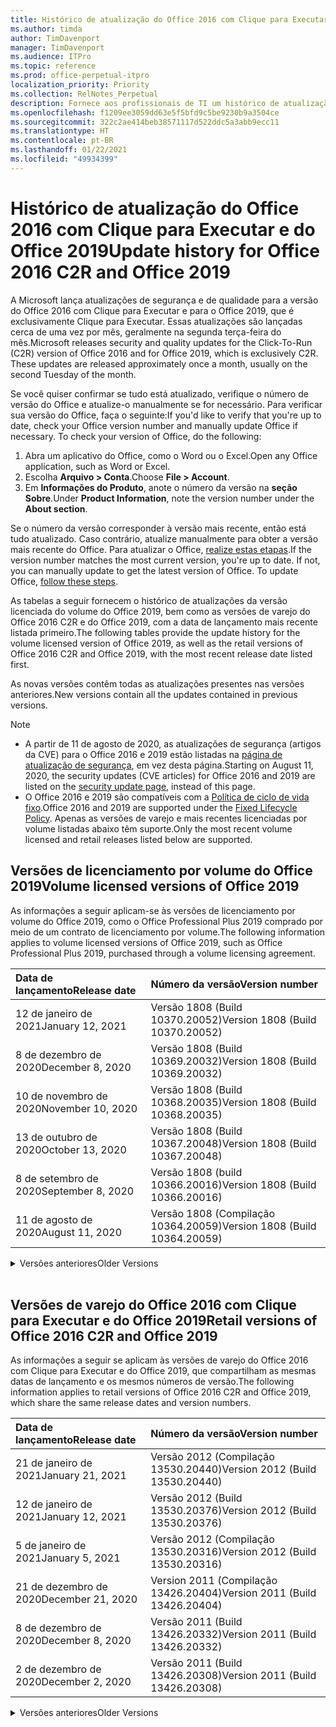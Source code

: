 ```yaml
---
title: Histórico de atualização do Office 2016 com Clique para Executar e do Office 2019
ms.author: timda
author: TimDavenport
manager: TimDavenport
ms.audience: ITPro
ms.topic: reference
ms.prod: office-perpetual-itpro
localization_priority: Priority
ms.collection: RelNotes_Perpetual
description: Fornece aos profissionais de TI um histórico de atualização para versões perpétuas do Office 2016 e 2019 com Clique para Executar
ms.openlocfilehash: f1209ee3059dd63e5f5bfd9c5be9230b9a3504ce
ms.sourcegitcommit: 322c2ae414beb38571117d522ddc5a3abb9ecc11
ms.translationtype: HT
ms.contentlocale: pt-BR
ms.lasthandoff: 01/22/2021
ms.locfileid: "49934399"
---
```

# <a name="update-history-for-office-2016-c2r-and-office-2019"></a><span data-ttu-id="eeb20-103">Histórico de atualização do Office 2016 com Clique para Executar e do Office 2019</span><span class="sxs-lookup"><span data-stu-id="eeb20-103">Update history for Office 2016 C2R and Office 2019</span></span>

<span data-ttu-id="eeb20-p101">A Microsoft lança atualizações de segurança e de qualidade para a versão do Office 2016 com Clique para Executar e para o Office 2019, que é exclusivamente Clique para Executar. Essas atualizações são lançadas cerca de uma vez por mês, geralmente na segunda terça-feira do mês.</span><span class="sxs-lookup"><span data-stu-id="eeb20-p101">Microsoft releases security and quality updates for the Click-To-Run (C2R) version of Office 2016 and for Office 2019, which is exclusively C2R. These updates are released approximately once a month, usually on the second Tuesday of the month.</span></span>

<span data-ttu-id="eeb20-p102">Se você quiser confirmar se tudo está atualizado, verifique o número de versão do Office e atualize-o manualmente se for necessário. Para verificar sua versão do Office, faça o seguinte:</span><span class="sxs-lookup"><span data-stu-id="eeb20-p102">If you'd like to verify that you're up to date, check your Office version number and manually update Office if necessary. To check your version of Office, do the following:</span></span>

  1.    <span data-ttu-id="eeb20-108">Abra um aplicativo do Office, como o Word ou o Excel.</span><span class="sxs-lookup"><span data-stu-id="eeb20-108">Open any Office application, such as Word or Excel.</span></span>
  2.    <span data-ttu-id="eeb20-109">Escolha **Arquivo > Conta**.</span><span class="sxs-lookup"><span data-stu-id="eeb20-109">Choose **File > Account**.</span></span>
  3.    <span data-ttu-id="eeb20-110">Em **Informações do Produto**, anote o número da versão na **seção Sobre**.</span><span class="sxs-lookup"><span data-stu-id="eeb20-110">Under **Product Information**, note the version number under the **About section**.</span></span>

<span data-ttu-id="eeb20-p103">Se o número da versão corresponder à versão mais recente, então está tudo atualizado. Caso contrário, atualize manualmente para obter a versão mais recente do Office. Para atualizar o Office, [realize estas etapas](https://support.office.com/article/2ab296f3-7f03-43a2-8e50-46de917611c5).</span><span class="sxs-lookup"><span data-stu-id="eeb20-p103">If the version number matches the most current version, you're up to date. If not, you can manually update to get the latest version of Office. To update Office, [follow these steps](https://support.office.com/article/2ab296f3-7f03-43a2-8e50-46de917611c5).</span></span>


<span data-ttu-id="eeb20-114">As tabelas a seguir fornecem o histórico de atualizações da versão licenciada do volume do Office 2019, bem como as versões de varejo do Office 2016 C2R e do Office 2019, com a data de lançamento mais recente listada primeiro.</span><span class="sxs-lookup"><span data-stu-id="eeb20-114">The following tables provide the update history for the volume licensed version of Office 2019, as well as the retail versions of Office 2016 C2R and Office 2019, with the most recent release date listed first.</span></span>

<span data-ttu-id="eeb20-115">As novas versões contêm todas as atualizações presentes nas versões anteriores.</span><span class="sxs-lookup"><span data-stu-id="eeb20-115">New versions contain all the updates contained in previous versions.</span></span>


 > [!NOTE]
> - <span data-ttu-id="eeb20-116">A partir de 11 de agosto de 2020, as atualizações de segurança (artigos da CVE) para o Office 2016 e 2019 estão listadas na [página de atualização de segurança](https://docs.microsoft.com/officeupdates/microsoft365-apps-security-updates), em vez desta página.</span><span class="sxs-lookup"><span data-stu-id="eeb20-116">Starting on August 11, 2020, the security updates (CVE articles) for Office 2016 and 2019 are listed on the [security update page](https://docs.microsoft.com/officeupdates/microsoft365-apps-security-updates), instead of this page.</span></span> 
> - <span data-ttu-id="eeb20-117">O Office 2016 e 2019 são compatíveis com a [Política de ciclo de vida fixo](https://docs.microsoft.com/lifecycle/policies/fixed).</span><span class="sxs-lookup"><span data-stu-id="eeb20-117">Office 2016 and 2019 are supported under the [Fixed Lifecycle Policy](https://docs.microsoft.com/lifecycle/policies/fixed).</span></span> <span data-ttu-id="eeb20-118">Apenas as versões de varejo e mais recentes licenciadas por volume listadas abaixo têm suporte.</span><span class="sxs-lookup"><span data-stu-id="eeb20-118">Only the most recent volume licensed and retail releases listed below are supported.</span></span>


## <a name="volume-licensed-versions-of-office-2019"></a><span data-ttu-id="eeb20-119">Versões de licenciamento por volume do Office 2019</span><span class="sxs-lookup"><span data-stu-id="eeb20-119">Volume licensed versions of Office 2019</span></span>
<span data-ttu-id="eeb20-120">As informações a seguir aplicam-se às versões de licenciamento por volume do Office 2019, como o Office Professional Plus 2019 comprado por meio de um contrato de licenciamento por volume.</span><span class="sxs-lookup"><span data-stu-id="eeb20-120">The following information applies to volume licensed versions of Office 2019, such as Office Professional Plus 2019, purchased through a volume licensing agreement.</span></span>

[//]: # (NÃO REMOVA O INÍCIO DA TABELA VL)


|<span data-ttu-id="eeb20-122">**Data de lançamento**</span><span class="sxs-lookup"><span data-stu-id="eeb20-122">**Release date**</span></span>|<span data-ttu-id="eeb20-123">**Número da versão**</span><span class="sxs-lookup"><span data-stu-id="eeb20-123">**Version number**</span></span>|
|:-----|:-----|
|<span data-ttu-id="eeb20-124">12 de janeiro de 2021</span><span class="sxs-lookup"><span data-stu-id="eeb20-124">January 12, 2021</span></span>|<span data-ttu-id="eeb20-125">Versão 1808 (Build 10370.20052)</span><span class="sxs-lookup"><span data-stu-id="eeb20-125">Version 1808 (Build 10370.20052)</span></span>|
|<span data-ttu-id="eeb20-126">8 de dezembro de 2020</span><span class="sxs-lookup"><span data-stu-id="eeb20-126">December 8, 2020</span></span>|<span data-ttu-id="eeb20-127">Versão 1808 (Build 10369.20032)</span><span class="sxs-lookup"><span data-stu-id="eeb20-127">Version 1808 (Build 10369.20032)</span></span>|
|<span data-ttu-id="eeb20-128">10 de novembro de 2020</span><span class="sxs-lookup"><span data-stu-id="eeb20-128">November 10, 2020</span></span>|<span data-ttu-id="eeb20-129">Versão 1808 (Build 10368.20035)</span><span class="sxs-lookup"><span data-stu-id="eeb20-129">Version 1808 (Build 10368.20035)</span></span>|
|<span data-ttu-id="eeb20-130">13 de outubro de 2020</span><span class="sxs-lookup"><span data-stu-id="eeb20-130">October 13, 2020</span></span>|<span data-ttu-id="eeb20-131">Versão 1808 (Build 10367.20048)</span><span class="sxs-lookup"><span data-stu-id="eeb20-131">Version 1808 (Build 10367.20048)</span></span>|
|<span data-ttu-id="eeb20-132">8 de setembro de 2020</span><span class="sxs-lookup"><span data-stu-id="eeb20-132">September 8, 2020</span></span>|<span data-ttu-id="eeb20-133">Versão 1808 (build 10366.20016)</span><span class="sxs-lookup"><span data-stu-id="eeb20-133">Version 1808 (Build 10366.20016)</span></span>|
|<span data-ttu-id="eeb20-134">11 de agosto de 2020</span><span class="sxs-lookup"><span data-stu-id="eeb20-134">August 11, 2020</span></span>|<span data-ttu-id="eeb20-135">Versão 1808 (Compilação 10364.20059)</span><span class="sxs-lookup"><span data-stu-id="eeb20-135">Version 1808 (Build 10364.20059)</span></span>|


[//]: # (NÃO REMOVA O FINAL DA TABELA VL)

<details>
<summary><span data-ttu-id="eeb20-137">Versões anteriores</span><span class="sxs-lookup"><span data-stu-id="eeb20-137">Older Versions</span></span></summary>
 

[//]: # (NÃO REMOVA O INÍCIO DA ANTIGA TABELA VL)


|<span data-ttu-id="eeb20-139">**Data de lançamento**</span><span class="sxs-lookup"><span data-stu-id="eeb20-139">**Release date**</span></span>|<span data-ttu-id="eeb20-140">**Número da versão**</span><span class="sxs-lookup"><span data-stu-id="eeb20-140">**Version number**</span></span>|
|:-----|:-----|
|<span data-ttu-id="eeb20-141">14 de julho de 2020</span><span class="sxs-lookup"><span data-stu-id="eeb20-141">July 14, 2020</span></span>   |<span data-ttu-id="eeb20-142">Versão 1808 (Build 10363.20015)</span><span class="sxs-lookup"><span data-stu-id="eeb20-142">Version 1808 (Build 10363.20015)</span></span>  |
|<span data-ttu-id="eeb20-143">9 de junho de 2020</span><span class="sxs-lookup"><span data-stu-id="eeb20-143">June 9, 2020</span></span>   |<span data-ttu-id="eeb20-144">Versão 1808 (Compilação 10361.20002)</span><span class="sxs-lookup"><span data-stu-id="eeb20-144">Version 1808 (Build 10361.20002)</span></span>  |
|<span data-ttu-id="eeb20-145">12 de maio de 2020</span><span class="sxs-lookup"><span data-stu-id="eeb20-145">May 12, 2020</span></span>   |<span data-ttu-id="eeb20-146">Versão 1808 (Build 10359.20023)</span><span class="sxs-lookup"><span data-stu-id="eeb20-146">Version 1808 (Build 10359.20023)</span></span>  |
|<span data-ttu-id="eeb20-147">14 de abril de 2020</span><span class="sxs-lookup"><span data-stu-id="eeb20-147">April 14, 2020</span></span>   |<span data-ttu-id="eeb20-148">Versão 1808 (Build 10358.20061)</span><span class="sxs-lookup"><span data-stu-id="eeb20-148">Version 1808 (Build 10358.20061)</span></span>  |
|<span data-ttu-id="eeb20-149">10 de março de 2020</span><span class="sxs-lookup"><span data-stu-id="eeb20-149">March 10, 2020</span></span>   |<span data-ttu-id="eeb20-150">Versão 1808 (Build 10357.20081)</span><span class="sxs-lookup"><span data-stu-id="eeb20-150">Version 1808 (Build 10357.20081)</span></span>  |
|<span data-ttu-id="eeb20-151">11 de fevereiro de 2020</span><span class="sxs-lookup"><span data-stu-id="eeb20-151">February 11, 2020</span></span>   |<span data-ttu-id="eeb20-152">Versão 1808 (Build 10356.20006)</span><span class="sxs-lookup"><span data-stu-id="eeb20-152">Version 1808 (Build 10356.20006)</span></span>  |


[//]: # (NÃO REMOVA O FINAL DA ANTIGA TABELA VL)

</details>


<br/>

## <a name="retail-versions-of-office-2016-c2r-and-office-2019"></a><span data-ttu-id="eeb20-154">Versões de varejo do Office 2016 com Clique para Executar e do Office 2019</span><span class="sxs-lookup"><span data-stu-id="eeb20-154">Retail versions of Office 2016 C2R and Office 2019</span></span>
<span data-ttu-id="eeb20-155">As informações a seguir se aplicam às versões de varejo do Office 2016 com Clique para Executar e do Office 2019, que compartilham as mesmas datas de lançamento e os mesmos números de versão.</span><span class="sxs-lookup"><span data-stu-id="eeb20-155">The following information applies to retail versions of Office 2016 C2R and Office 2019, which share the same release dates and version numbers.</span></span>

[//]: # (NÃO REMOVA O INÍCIO DA TABELA DE VAREJO)


|<span data-ttu-id="eeb20-157">**Data de lançamento**</span><span class="sxs-lookup"><span data-stu-id="eeb20-157">**Release date**</span></span>|<span data-ttu-id="eeb20-158">**Número da versão**</span><span class="sxs-lookup"><span data-stu-id="eeb20-158">**Version number**</span></span>|
|:-----|:-----|
|<span data-ttu-id="eeb20-159">21 de janeiro de 2021</span><span class="sxs-lookup"><span data-stu-id="eeb20-159">January 21, 2021</span></span>|<span data-ttu-id="eeb20-160">Versão 2012 (Compilação 13530.20440)</span><span class="sxs-lookup"><span data-stu-id="eeb20-160">Version 2012 (Build 13530.20440)</span></span>|
|<span data-ttu-id="eeb20-161">12 de janeiro de 2021</span><span class="sxs-lookup"><span data-stu-id="eeb20-161">January 12, 2021</span></span>|<span data-ttu-id="eeb20-162">Versão 2012 (Build 13530.20376)</span><span class="sxs-lookup"><span data-stu-id="eeb20-162">Version 2012 (Build 13530.20376)</span></span>|
|<span data-ttu-id="eeb20-163">5 de janeiro de 2021</span><span class="sxs-lookup"><span data-stu-id="eeb20-163">January 5, 2021</span></span>|<span data-ttu-id="eeb20-164">Versão 2012 (Compilação 13530.20316)</span><span class="sxs-lookup"><span data-stu-id="eeb20-164">Version 2012 (Build 13530.20316)</span></span>|
|<span data-ttu-id="eeb20-165">21 de dezembro de 2020</span><span class="sxs-lookup"><span data-stu-id="eeb20-165">December 21, 2020</span></span>|<span data-ttu-id="eeb20-166">Version 2011 (Compilação 13426.20404)</span><span class="sxs-lookup"><span data-stu-id="eeb20-166">Version 2011 (Build 13426.20404)</span></span>|
|<span data-ttu-id="eeb20-167">8 de dezembro de 2020</span><span class="sxs-lookup"><span data-stu-id="eeb20-167">December 8, 2020</span></span>|<span data-ttu-id="eeb20-168">Versão 2011 (Build 13426.20332)</span><span class="sxs-lookup"><span data-stu-id="eeb20-168">Version 2011 (Build 13426.20332)</span></span>|
|<span data-ttu-id="eeb20-169">2 de dezembro de 2020</span><span class="sxs-lookup"><span data-stu-id="eeb20-169">December 2, 2020</span></span>|<span data-ttu-id="eeb20-170">Versão 2011 (Build 13426.20308)</span><span class="sxs-lookup"><span data-stu-id="eeb20-170">Version 2011 (Build 13426.20308)</span></span>|


[//]: # (NÃO REMOVA O FINAL DA TABELA DE VAREJO)

<details>
<summary><span data-ttu-id="eeb20-172">Versões anteriores</span><span class="sxs-lookup"><span data-stu-id="eeb20-172">Older Versions</span></span></summary>
 

[//]: # (NÃO REMOVA O INÍCIO DA ANTIGA TABELA DE VAREJO)


|<span data-ttu-id="eeb20-174">**Data de lançamento**</span><span class="sxs-lookup"><span data-stu-id="eeb20-174">**Release date**</span></span>|<span data-ttu-id="eeb20-175">**Número da versão**</span><span class="sxs-lookup"><span data-stu-id="eeb20-175">**Version number**</span></span>|
|:-----|:-----|
|<span data-ttu-id="eeb20-176">30 de novembro de 2020</span><span class="sxs-lookup"><span data-stu-id="eeb20-176">November 30, 2020</span></span>|<span data-ttu-id="eeb20-177">Versão 2011 (Build 13426.20294)</span><span class="sxs-lookup"><span data-stu-id="eeb20-177">Version 2011 (Build 13426.20294)</span></span>|
|<span data-ttu-id="eeb20-178">23 de novembro de 2020</span><span class="sxs-lookup"><span data-stu-id="eeb20-178">November 23, 2020</span></span>|<span data-ttu-id="eeb20-179">Versão 2011 (Build 13426.20274)</span><span class="sxs-lookup"><span data-stu-id="eeb20-179">Version 2011 (Build 13426.20274)</span></span>|
|<span data-ttu-id="eeb20-180">17 de novembro de 2020</span><span class="sxs-lookup"><span data-stu-id="eeb20-180">November 17, 2020</span></span>|<span data-ttu-id="eeb20-181">Versão 2010 (Build 13328.20408)</span><span class="sxs-lookup"><span data-stu-id="eeb20-181">Version 2010 (Build 13328.20408)</span></span>|
|<span data-ttu-id="eeb20-182">10 de novembro de 2020</span><span class="sxs-lookup"><span data-stu-id="eeb20-182">November 10, 2020</span></span>|<span data-ttu-id="eeb20-183">Versão 2010 (Build 13328.20356)</span><span class="sxs-lookup"><span data-stu-id="eeb20-183">Version 2010 (Build 13328.20356)</span></span>|
|<span data-ttu-id="eeb20-184">27 de outubro de 2020</span><span class="sxs-lookup"><span data-stu-id="eeb20-184">October 27, 2020</span></span>|<span data-ttu-id="eeb20-185">Versão 2010 (Compilação 13328.20292)</span><span class="sxs-lookup"><span data-stu-id="eeb20-185">Version 2010 (Build 13328.20292)</span></span>|
|<span data-ttu-id="eeb20-186">21 de outubro de 2020</span><span class="sxs-lookup"><span data-stu-id="eeb20-186">October 21, 2020</span></span>|<span data-ttu-id="eeb20-187">Versão 2009 (Compilação 13231.20418)</span><span class="sxs-lookup"><span data-stu-id="eeb20-187">Version 2009 (Build 13231.20418)</span></span>|
|<span data-ttu-id="eeb20-188">13 de outubro de 2020</span><span class="sxs-lookup"><span data-stu-id="eeb20-188">October 13, 2020</span></span>|<span data-ttu-id="eeb20-189">Versão 2009 (Build 13231.20390)</span><span class="sxs-lookup"><span data-stu-id="eeb20-189">Version 2009 (Build 13231.20390)</span></span>|
|<span data-ttu-id="eeb20-190">8 de outubro de 2020</span><span class="sxs-lookup"><span data-stu-id="eeb20-190">October 8, 2020</span></span>|<span data-ttu-id="eeb20-191">Versão 2009 (Build 13231.20368)</span><span class="sxs-lookup"><span data-stu-id="eeb20-191">Version 2009 (Build 13231.20368)</span></span>|
|<span data-ttu-id="eeb20-192">28 de setembro de 2020</span><span class="sxs-lookup"><span data-stu-id="eeb20-192">September 28, 2020</span></span>|<span data-ttu-id="eeb20-193">Versão 2009 (Build 13231.20262)</span><span class="sxs-lookup"><span data-stu-id="eeb20-193">Version 2009 (Build 13231.20262)</span></span>|
|<span data-ttu-id="eeb20-194">22 de setembro de 2020</span><span class="sxs-lookup"><span data-stu-id="eeb20-194">September 22, 2020</span></span>|<span data-ttu-id="eeb20-195">Versão 2008 (Build 13127.20508)</span><span class="sxs-lookup"><span data-stu-id="eeb20-195">Version 2008 (Build 13127.20508)</span></span>|
|<span data-ttu-id="eeb20-196">9 de setembro de 2020</span><span class="sxs-lookup"><span data-stu-id="eeb20-196">September 9, 2020</span></span>|<span data-ttu-id="eeb20-197">Versão 2008 (Build 13127.20408)</span><span class="sxs-lookup"><span data-stu-id="eeb20-197">Version 2008 (Build 13127.20408)</span></span>|
|<span data-ttu-id="eeb20-198">31 de agosto de 2020</span><span class="sxs-lookup"><span data-stu-id="eeb20-198">August 31, 2020</span></span>|<span data-ttu-id="eeb20-199">Versão 2008 (Compilação 13127.20296)</span><span class="sxs-lookup"><span data-stu-id="eeb20-199">Version 2008 (Build 13127.20296)</span></span>|
|<span data-ttu-id="eeb20-200">25 de agosto de 2020</span><span class="sxs-lookup"><span data-stu-id="eeb20-200">August 25, 2020</span></span>|<span data-ttu-id="eeb20-201">Versão 2007 (Compilação 13029.20460)</span><span class="sxs-lookup"><span data-stu-id="eeb20-201">Version 2007 (Build 13029.20460)</span></span>|
|<span data-ttu-id="eeb20-202">11 de agosto de 2020</span><span class="sxs-lookup"><span data-stu-id="eeb20-202">August 11, 2020</span></span>|<span data-ttu-id="eeb20-203">Versão 2007 (Compilação 13029.20344)</span><span class="sxs-lookup"><span data-stu-id="eeb20-203">Version 2007 (Build 13029.20344)</span></span>|
|<span data-ttu-id="eeb20-204">30 de julho de 2020</span><span class="sxs-lookup"><span data-stu-id="eeb20-204">July 30, 2020</span></span>|<span data-ttu-id="eeb20-205">Versão 2007 (Build 13029.20308)</span><span class="sxs-lookup"><span data-stu-id="eeb20-205">Version 2007 (Build 13029.20308)</span></span>  |
|<span data-ttu-id="eeb20-206">28 de julho de 2020</span><span class="sxs-lookup"><span data-stu-id="eeb20-206">July 28, 2020</span></span>|<span data-ttu-id="eeb20-207">Versão 2006 (Build 13001.20498)</span><span class="sxs-lookup"><span data-stu-id="eeb20-207">Version 2006 (Build 13001.20498)</span></span>  |
|<span data-ttu-id="eeb20-208">14 de julho de 2020</span><span class="sxs-lookup"><span data-stu-id="eeb20-208">July 14, 2020</span></span>|<span data-ttu-id="eeb20-209">Versão 2006 (Build 13001.20384)</span><span class="sxs-lookup"><span data-stu-id="eeb20-209">Version 2006 (Build 13001.20384)</span></span>  |
|<span data-ttu-id="eeb20-210">30 de junho de 2020</span><span class="sxs-lookup"><span data-stu-id="eeb20-210">June 30, 2020</span></span>|<span data-ttu-id="eeb20-211">Versão 2006 (Compilação 13001.20266)</span><span class="sxs-lookup"><span data-stu-id="eeb20-211">Version 2006 (Build 13001.20266)</span></span>  |
|<span data-ttu-id="eeb20-212">24 de junho de 2020</span><span class="sxs-lookup"><span data-stu-id="eeb20-212">June 24, 2020</span></span>|<span data-ttu-id="eeb20-213">Versão 2005 (Compilação 12827.20470)</span><span class="sxs-lookup"><span data-stu-id="eeb20-213">Version 2005 (Build 12827.20470)</span></span>  |
|<span data-ttu-id="eeb20-214">9 de junho de 2020</span><span class="sxs-lookup"><span data-stu-id="eeb20-214">June 9, 2020</span></span>|<span data-ttu-id="eeb20-215">Versão 2005 (Compilação 12827.20336)</span><span class="sxs-lookup"><span data-stu-id="eeb20-215">Version 2005 (Build 12827.20336)</span></span>  |
|<span data-ttu-id="eeb20-216">2 de junho de 2020</span><span class="sxs-lookup"><span data-stu-id="eeb20-216">June 2, 2020</span></span>|<span data-ttu-id="eeb20-217">Versão 2005 (Compilação 12827.20268)</span><span class="sxs-lookup"><span data-stu-id="eeb20-217">Version 2005 (Build 12827.20268)</span></span>  |
|<span data-ttu-id="eeb20-218">21 de maio de 2020</span><span class="sxs-lookup"><span data-stu-id="eeb20-218">May 21, 2020</span></span>|<span data-ttu-id="eeb20-219">Versão 2004 (Compilação 12730.20352)</span><span class="sxs-lookup"><span data-stu-id="eeb20-219">Version 2004 (Build 12730.20352)</span></span>  |
|<span data-ttu-id="eeb20-220">12 de maio de 2020</span><span class="sxs-lookup"><span data-stu-id="eeb20-220">May 12, 2020</span></span>|<span data-ttu-id="eeb20-221">Versão 2004 (Build 12730.20270)</span><span class="sxs-lookup"><span data-stu-id="eeb20-221">Version 2004 (Build 12730.20270)</span></span>  |
|<span data-ttu-id="eeb20-222">04 de maio de 2020</span><span class="sxs-lookup"><span data-stu-id="eeb20-222">May 4, 2020</span></span>|<span data-ttu-id="eeb20-223">Versão 2004 (Build 12730.20250)</span><span class="sxs-lookup"><span data-stu-id="eeb20-223">Version 2004 (Build 12730.20250)</span></span>  |
|<span data-ttu-id="eeb20-224">29 de abril de 2020</span><span class="sxs-lookup"><span data-stu-id="eeb20-224">April 29, 2020</span></span>|<span data-ttu-id="eeb20-225">Versão 2004 (Build 12730.20236)</span><span class="sxs-lookup"><span data-stu-id="eeb20-225">Version 2004 (Build 12730.20236)</span></span>  |
|<span data-ttu-id="eeb20-226">15 de abril de 2020</span><span class="sxs-lookup"><span data-stu-id="eeb20-226">April 15, 2020</span></span>|<span data-ttu-id="eeb20-227">Versão 2003 (Build 12624.20466)</span><span class="sxs-lookup"><span data-stu-id="eeb20-227">Version 2003 (Build 12624.20466)</span></span>  |
|<span data-ttu-id="eeb20-228">14 de abril de 2020</span><span class="sxs-lookup"><span data-stu-id="eeb20-228">April 14, 2020</span></span>|<span data-ttu-id="eeb20-229">Versão 2003 (Build 12624.20442)</span><span class="sxs-lookup"><span data-stu-id="eeb20-229">Version 2003 (Build 12624.20442)</span></span>  |
|<span data-ttu-id="eeb20-230">31 de março de 2020</span><span class="sxs-lookup"><span data-stu-id="eeb20-230">March 31, 2020</span></span>|<span data-ttu-id="eeb20-231">Versão 2003 (Build 12624.20382)</span><span class="sxs-lookup"><span data-stu-id="eeb20-231">Version 2003 (Build 12624.20382)</span></span>  |
|<span data-ttu-id="eeb20-232">25 de março de 2020</span><span class="sxs-lookup"><span data-stu-id="eeb20-232">March 25, 2020</span></span>|<span data-ttu-id="eeb20-233">Versão 2003 (Build 12624.20320)</span><span class="sxs-lookup"><span data-stu-id="eeb20-233">Version 2003 (Build 12624.20320)</span></span>  |
|<span data-ttu-id="eeb20-234">10 de março de 2020</span><span class="sxs-lookup"><span data-stu-id="eeb20-234">March 10, 2020</span></span>|<span data-ttu-id="eeb20-235">Versão 2002 (Build 12527.20278)</span><span class="sxs-lookup"><span data-stu-id="eeb20-235">Version 2002 (Build 12527.20278)</span></span>  |
|<span data-ttu-id="eeb20-236">1º de março de 2020</span><span class="sxs-lookup"><span data-stu-id="eeb20-236">March 1, 2020</span></span>   |<span data-ttu-id="eeb20-237">Versão 2002 (Build 12527.20242)</span><span class="sxs-lookup"><span data-stu-id="eeb20-237">Version 2002 (Build 12527.20242)</span></span>  |


[//]: # (NÃO REMOVA O FINAL DA ANTIGA TABELA DE VAREJO)


</details>






